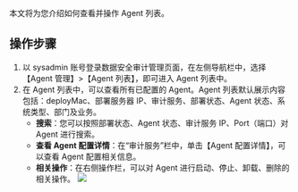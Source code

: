 本文将为您介绍如何查看并操作 Agent 列表。
## 操作步骤
1. 以 sysadmin 账号登录数据安全审计管理页面，在左侧导航栏中，选择【Agent 管理】>【Agent 列表】，即可进入 Agent 列表中。
2. 在 Agent 列表中，可以查看所有已配置的 Agent。Agent 列表默认展示内容包括：deployMac、部署服务器 IP、审计服务、部署状态、Agent 状态、系统类型、部门及业务。
	- **搜索**：您可以按照部署状态、Agent 状态、审计服务 IP、Port（端口）对 Agent 进行搜索。
	- **查看 Agent 配置详情**：在“审计服务”栏中，单击【Agent 配置详情】，可以查看 Agent 配置相关信息。
	- **相关操作**：在右侧操作栏，可以对 Agent 进行启动、停止、卸载、删除的相关操作。
![](https://main.qcloudimg.com/raw/638c0ca6c52365882b656aabe8bbf434.png)